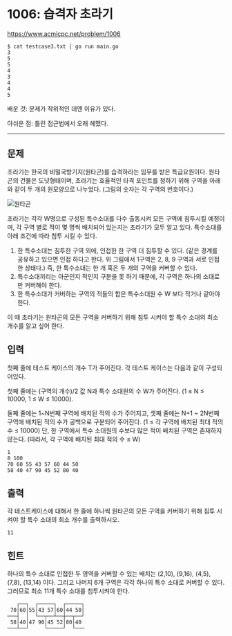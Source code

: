 # 1006: 습격자 초라기

https://www.acmicpc.net/problem/1006

```
$ cat testcase3.txt | go run main.go
3
5
5
4
3
4
4
5
```

배운 것: 문제가 작위적인 데엔 이유가 있다.

아쉬운 점: 틀린 접근법에서 오래 헤맸다.

---

## 문제

초라기는 한국의 비밀국방기지(원타곤)를 습격하라는 임무를 받은 특급요원이다.
원타곤의 건물은 도넛형태이며, 초라기는 효율적인 타격 포인트를 정하기 위해
구역을 아래와 같이 두 개의 원모양으로 나누었다. (그림의 숫자는 각 구역의
번호이다.)

![원타곤](https://www.acmicpc.net/upload/201003/dfck3232_34g7t9f4gp_b.jpg)

초라기는 각각 W명으로 구성된 특수소대를 다수 출동시켜 모든 구역에 침투시킬
예정이며, 각 구역 별로 적이 몇 명씩 배치되어 있는지는 초라기가 모두 알고 있다.
특수소대를 아래 조건에 따라 침투 시킬 수 있다.

1. 한 특수소대는 침투한 구역 외에, 인접한 한 구역 더 침투할 수 있다. (같은
   경계를 공유하고 있으면 인접 하다고 한다. 위 그림에서 1구역은 2, 8, 9 구역과
   서로 인접한 상태다.) 즉, 한 특수소대는 한 개 혹은 두 개의 구역을 커버할 수
   있다.
2. 특수소대끼리는 아군인지 적인지 구분을 못 하기 때문에, 각 구역은 하나의
   소대로만 커버해야 한다.
3. 한 특수소대가 커버하는 구역의 적들의 합은 특수소대원 수 W 보다 작거나 같아야
   한다.

이 때 초라기는 원타곤의 모든 구역을 커버하기 위해 침투 시켜야 할 특수 소대의
최소 개수를 알고 싶어 한다.

## 입력

첫째 줄에 테스트 케이스의 개수 T가 주어진다. 각 테스트 케이스는 다음과 같이
구성되어있다.

첫째 줄에는 (구역의 개수)/2 값 N과 특수 소대원의 수 W가 주어진다. (1 ≤ N ≤
10000, 1 ≤ W ≤ 10000).

둘째 줄에는 1~N번째 구역에 배치된 적의 수가 주어지고, 셋째 줄에는 N+1 ~ 2N번째
구역에 배치된 적의 수가 공백으로 구분되어 주어진다. (1 ≤ 각 구역에 배치된 최대
적의 수 ≤ 10000) 단, 한 구역에서 특수 소대원의 수보다 많은 적이 배치된 구역은
존재하지 않는다. (따라서, 각 구역에 배치된 최대 적의 수 ≤ W)

```
1
8 100
70 60 55 43 57 60 44 50
58 40 47 90 45 52 80 40
```

## 출력

각 테스트케이스에 대해서 한 줄에 하나씩 원타곤의 모든 구역을 커버하기 위해 침투
시켜야 할 특수 소대의 최소 개수를 출력하시오.

```
11
```

## 힌트

하나의 특수 소대로 인접한 두 영역을 커버할 수 있는 배치는 (2,10), (9,16),
(4,5), (7,8), (13,14) 이다. 그리고 나머지 6개 구역은 각각 하나의 특수 소대로
커버할 수 있다. 그러므로 최소 11개 특수 소대를 침투시켜야 한다.

```
   ┌──┐  ┌─────┐  ┌─────┐
 70│60│55│43 57│60│44 50│
───┤  │  └──┬──┴──┼──┬──┘
 58│40│47 90│45 52│80│40
───┴──┘     └─────┘  └───
```
